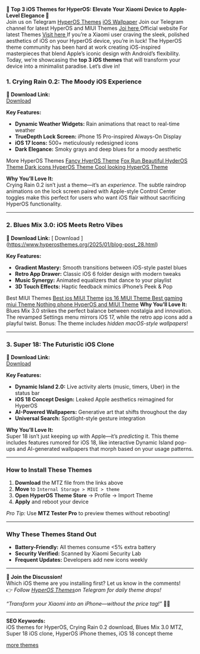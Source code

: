 
**🌟 Top 3 iOS Themes for HyperOS: Elevate Your Xiaomi Device to Apple-Level Elegance 🌟**  
Join us on Telegram [HyperOS Themes](https://t.me/themes4hyperos )
[ iOS Wallpaper](https://t.me/wallpapers_drive)
Join our Telegram channel for latest HyperOS and MIUI Themes [ Joi here ](https://t.me/themes4hyperos)
Official website For latest Themes 
[ Visit here ]( https://www.hyperosthemes.org )
If you’re a Xiaomi user craving the sleek, polished aesthetics of iOS on your HyperOS device, you’re in luck! The HyperOS theme community has been hard at work creating iOS-inspired masterpieces that blend Apple’s iconic design with Android’s flexibility. Today, we’re showcasing the **top 3 iOS themes** that will transform your device into a minimalist paradise. Let’s dive in!  

### **1. Crying Rain 0.2: The Moody iOS Experience**  

**🚀 Download Link:**  
[ Download](https://www.hyperosthemes.org/2025/02/crying-rain-02-mtz-theme-for-hyperos.html)  

**Key Features:**  
- **Dynamic Weather Widgets:** Rain animations that react to real-time weather  
- **TrueDepth Lock Screen:** iPhone 15 Pro-inspired Always-On Display  
- **iOS 17 Icons:** 500+ meticulously redesigned icons  
- **Dark Elegance:** Smoky grays and deep blues for a moody aesthetic  

More HyperOS Themes
[Fancy HyerOS Theme](https://www.hyperosthemes.org/2025/02/fancy-hyperos-theme-for-xiaomi-redmi.html)
[ Fox Run Beautiful HyderOS Theme ](https://www.hyperosthemes.org/2025/02/fox-run-hyperos-theme-for-xiaomi-redmi.html)
[ Dark icons HyperOS Theme ](https://www.hyperosthemes.org/2025/01/breakingv12-hyperos-theme-for-xiaomi.html)
[Cool looking HyperOS Theme](https://www.hyperosthemes.org/2025/01/blog-post.html)



**Why You’ll Love It:**  
Crying Rain 0.2 isn’t just a theme—it’s an *experience*. The subtle raindrop animations on the lock screen paired with Apple-style Control Center toggles make this perfect for users who want iOS flair without sacrificing HyperOS functionality.  


---

### **2. Blues Mix 3.0: iOS Meets Retro Vibes**  

**🚀 Download Link:**   [ Download ] (https://www.hyperosthemes.org/2025/01/blog-post_28.html) 

**Key Features:**  
- **Gradient Mastery:** Smooth transitions between iOS-style pastel blues  
- **Retro App Drawer:** Classic iOS 6 folder design with modern tweaks  
- **Music Synergy:** Animated equalizers that dance to your playlist  
- **3D Touch Effects:** Haptic feedback mimics iPhone’s Peek & Pop  

Best MIUI Themes 
[ Best ios MIUI Theme](https://www.hyperosthemes.org/2025/01/madara-miui-theme-with-ios-style.html)
[ ios 16 MIUI Theme ](https://www.hyperosthemes.org/2025/01/ios-16-miui-theme-for-xiaomi-redmi-poco.html)
[ Best gaming miui Theme ](https://www.hyperosthemes.org/2025/01/dark-night-yellow-miui-theme-for-xiaomi.html)
[ Nothing phone HyperOS and MIUI Theme](
https://www.hyperosthemes.org/2025/02/monochrome-ui-mtz-theme-for-hyperos-and.html)
**Why You’ll Love It:**  
Blues Mix 3.0 strikes the perfect balance between nostalgia and innovation. The revamped Settings menu mirrors iOS 17, while the retro app icons add a playful twist. Bonus: The theme includes *hidden macOS-style wallpapers*!  

---

### **3. Super 18: The Futuristic iOS Clone**  

**🚀 Download Link:**  
[ Download ](https://www.hyperosthemes.org/2025/01/ios-like-super-18-hyperos-theme-for.html)

**Key Features:**  
- **Dynamic Island 2.0:** Live activity alerts (music, timers, Uber) in the status bar  
- **iOS 18 Concept Design:** Leaked Apple aesthetics reimagined for HyperOS  
- **AI-Powered Wallpapers:** Generative art that shifts throughout the day  
- **Universal Search:** Spotlight-style gesture integration  

**Why You’ll Love It:**  
Super 18 isn’t just keeping up with Apple—it’s *predicting* it. This theme includes features rumored for iOS 18, like interactive Dynamic Island pop-ups and AI-generated wallpapers that morph based on your usage patterns. 

---

### **How to Install These Themes**  
1. **Download** the MTZ file from the links above  
2. **Move** to `Internal Storage > MIUI > theme`  
3. **Open HyperOS Theme Store** → Profile → Import Theme  
4. **Apply** and reboot your device  

*Pro Tip:* Use **MTZ Tester Pro** to preview themes without rebooting!  

---

### **Why These Themes Stand Out**  
- **Battery-Friendly:** All themes consume <5% extra battery  
- **Security Verified:** Scanned by Xiaomi Security Lab  
- **Frequent Updates:** Developers add new icons weekly  

---

**💬 Join the Discussion!**  
Which iOS theme are you installing first? Let us know in the comments!  
👉 *Follow [HyperOS Themes](https://t.me/themes4hyperos )on Telegram for daily theme drops!*  


*“Transform your Xiaomi into an iPhone—without the price tag!”* 🍎✨  

--- 

**SEO Keywords:**  
iOS themes for HyperOS, Crying Rain 0.2 download, Blues Mix 3.0 MTZ, Super 18 iOS clone, HyperOS iPhone themes, iOS 18 concept theme

[more themes](https://dribbble.com/shots/25578345-Top-3-ios-themes-for-HyperOS-and-MIUI?utm_source=Clipboard_Shot&utm_campaign=Rakeshsaini96&utm_content=Top%203%20ios%20themes%20for%20HyperOS%20and%20MIUI&utm_medium=Social_Share&utm_source=Clipboard_Shot&utm_campaign=Rakeshsaini96&utm_content=Top%203%20ios%20themes%20for%20HyperOS%20and%20MIUI&utm_medium=Social_Share)
